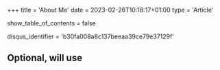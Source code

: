 +++
title = 'About Me'
date = 2023-02-26T10:18:17+01:00
type = 'Article'

show_table_of_contents = false

disqus_identifier = 'b30fa008a8c137beeaa39ce79e37129f'
## Optional, will use <title> tag value instead.
# disqus_title = ''
## Optional, will use window.location.href instead.
# disqus_url = ''
show_disqus = false

show_date = false
show_reading_time = false
show_author = false

share_buttons = []

draft = false
+++

To be written. `◕_◕`
